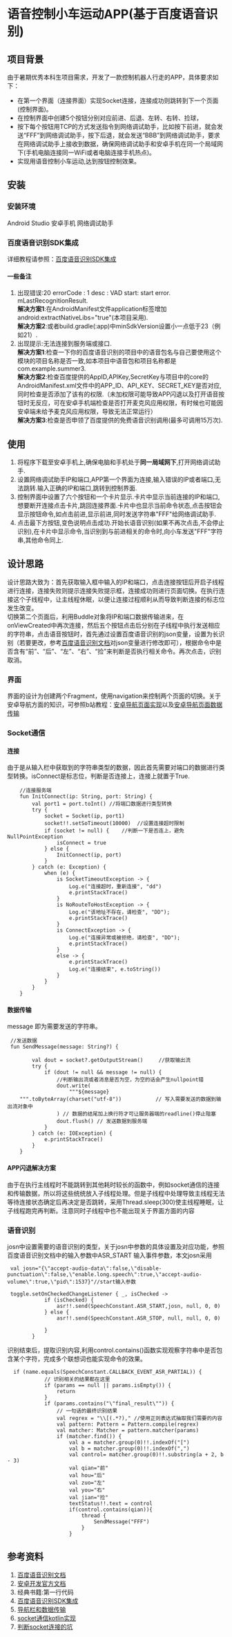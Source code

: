 # 语音控制小车运动APP(基于百度语音识别)

## 项目背景

由于暑期优秀本科生项目需求，开发了一款控制机器人行走的APP，具体要求如下：

* 在第一个界面（连接界面）实现Socket连接，连接成功则跳转到下一个页面(控制界面)。
* 在控制界面中创建5个按钮分别对应前进、后退、左转、右转、捡球，
* 按下每个按钮用TCP的方式发送指令到网络调试助手，比如按下前进，就会发送“FFF”到网络调试助手，按下后退，就会发送“BBB”到网络调试助手，要求在网络调试助手上接收到数据，确保网络调试助手和安卓手机在同一个局域网下(手机电脑连接同一WiFi或者电脑连接手机热点)。
* 实现用语音控制小车运动,达到按钮控制效果。

## 安装

### 安装环境

Android Studio
安卓手机
网络调试助手

### 百度语音识别SDK集成

详细教程请参照：[百度语音识别SDK集成](https://blog.csdn.net/qq_38436214/article/details/106636277)

#### 一些备注

1. 出现错误:20 errorCode : 1 desc : VAD start: start error. mLastRecognitionResult.<br>
   **解决方案1**:在AndroidManifest文件application标签增加android:extractNativeLibs="true"(本项目采用).<br>
   **解决方案2**:或者build.gradle(:app)中minSdkVersion设置小一点低于23（例如21）.<br>
2. 出现提示:无法连接到服务端或接口.<br>
   **解决方案1**:检查一下你的百度语音识别的项目中的语音包名与自己要使用这个模块的项目名称是否一致,如本项目中语音包和项目名称都是com.example.summer3.<br>
   **解决方案2**:检查百度提供的AppID,APIKey,SecretKey与项目中的core的AndroidManifest.xml文件中的APP_ID、API_KEY、SECRET_KEY是否对应,同时检查是否添加了该有的权限.（未加权限可能导致APP闪退以及打开语音按钮时无反应，可在安卓手机端检查是否打开麦克风应用权限，有时候也可能因安卓端未给予麦克风应用权限，导致无法正常运行）<br>
   **解决方案3**:检查是否申领了百度提供的免费语音识别调用(最多可调用15万次).<br>

## 使用

1. 将程序下载至安卓手机上,确保电脑和手机处于**同一局域网下**,打开网络调试助手.
2. 设置网络调试助手IP和端口,APP第一个界面为连接,输入错误的IP或者端口,无法跳转.输入正确的IP和端口,跳转到控制界面.
3. 控制界面中设置了六个按钮和一个卡片显示.卡片中显示当前连接的IP和端口,想要断开连接点击卡片,跳回连接界面.卡片中也显示当前命令状态,点击按钮会显示按钮命令,如点击前进,显示前进,同时发送字符串"FFF"给网络调试助手.
4. 点击最下方按钮,变色说明点击成功.开始长语音识别(如果不再次点击,不会停止识别),在卡片中显示命令,当识别到与前进相关的命令时,向小车发送"FFF"字符串,其他命令同上.

## 设计思路

设计思路大致为：首先获取输入框中输入的IP和端口，点击连接按钮后开启子线程进行连接，连接失败则提示连接失败提示框，连接成功则进行页面切换。在执行连接这个子线程中，让主线程休眠，以便让连接过程顺利从而导致判断连接的标志位发生改变。<br>
切换第二个页面后，利用Buddle对象将IP和端口数据传输进来，在onViewCreated中再次连接，然后五个按钮点击后分别在子线程中执行发送相应的字符串，点击语音按钮时，首先通过设置百度语音识别的json变量，设置为长识别（若要更改，参考[百度语音识别文档](https://cloud.baidu.com/doc/SPEECH/s/Pkgt4wwdx)对json变量进行修改即可），根据命令中是否含有“前”、“后”、“左”、“右”、“捡”来判断是否执行相关命令。再次点击，识别取消。<br>

### 界面

界面的设计为创建两个Fragment，使用navigation来控制两个页面的切换。关于安卓导航方面的知识，可参照b站教程：[安卓导航页面实现](https://www.bilibili.com/video/BV1Jx41197am?spm_id_from=333.999.0.0)以及[安卓导航页面数据传输](https://www.bilibili.com/video/BV1vx411Z71z?spm_id_from=333.999.0.0)

### Socket通信

#### 连接

由于是从输入栏中获取到的字符串类型的数据，因此首先需要对端口的数据进行类型转换。isConnect是标志位，判断是否连接上，连接上就置于True.

```
    //连接服务端
    fun InitConnect(ip: String, port: String) {
        val port1 = port.toInt() //将端口数据进行类型转换
        try {
            socket = Socket(ip, port1)
            socket!!.setSoTimeout(10000)  //设置连接超时限制
            if (socket != null) {    //判断一下是否连上，避免NullPointException
                isConnect = true
            } else {
                InitConnect(ip, port)
            }
        } catch (e: Exception) {
            when (e) {
                is SocketTimeoutException -> {
                    Log.e("连接超时，重新连接", "dd")
                    e.printStackTrace()
                }
                is NoRouteToHostException -> {
                    Log.e("该地址不存在，请检查", "DD");
                    e.printStackTrace()
                }
                is ConnectException -> {
                    Log.e("连接异常或被拒绝，请检查", "DD");
                    e.printStackTrace()
                }
                else -> {
                    e.printStackTrace()
                    Log.e("连接结束", e.toString())
                }
            }
        }
    }
```

#### 数据传输

message 即为需要发送的字符串。

```
 //发送数据
 fun SendMessage(message: String?) {

        val dout = socket?.getOutputStream()     //获取输出流
        try {
            if (dout != null && message != null) {
                //判断输出流或者消息是否为空，为空的话会产生nullpoint错
                dout.write(
                    """${message}
    """.toByteArray(charset("utf-8"))           // 写入需要发送的数据到输出流对象中
                ) // 数据的结尾加上换行符才可让服务器端的readline()停止阻塞
                dout.flush() // 发送数据到服务端
            }
        } catch (e: IOException) {
            e.printStackTrace()
        }
    }
```

#### APP闪退解决方案

   由于在执行主线程时不能跳转到其他耗时较长的函数中，例如socket通信的连接和传输数据，所以将这些统统放入子线程处理。但是子线程中处理导致主线程无法等待连接状态确定后再决定是否跳转，采用Thread.sleep(300)使主线程睡眠，让子线程跑完再判断。注意同时子线程中也不能出现关于界面方面的内容

### 语音识别

josn中设置需要的语音识别的类型，关于josn中参数的具体设置及对应功能，参照百度语音识别文档中的输入参数中ASR_START 输入事件参数，本文josn采用

```
 val josn="{\"accept-audio-data\":false,\"disable-punctuation\":false,\"enable.long.speech\":true,\"accept-audio-volume\":true,\"pid\":1537}"//start输入参数

```

```
 toggle.setOnCheckedChangeListener { _, isChecked ->
            if (isChecked) {
                asr!!.send(SpeechConstant.ASR_START,josn, null, 0, 0)
            } else {
                asr!!.send(SpeechConstant.ASR_STOP, null, null, 0, 0)

            }
        }
```

识别结束后，提取识别内容,利用control.contains()函数实现观察字符串中是否包含某个字符，完成多个联想词也能实现命令的效果。

```
  if (name.equals(SpeechConstant.CALLBACK_EVENT_ASR_PARTIAL)) {
            // 识别相关的结果都在这里
            if (params == null || params.isEmpty()) {
                return
            }
            if (params.contains("\"final_result\"")) {
                // 一句话的最终识别结果
                val regrex = "\\[(.*?)," //使用正则表达式抽取我们需要的内容
                val pattern: Pattern = Pattern.compile(regrex)
                val matcher: Matcher = pattern.matcher(params)
                if (matcher.find()) {
                    val a = matcher.group(0)!!.indexOf("[")
                    val b = matcher.group(0)!!.indexOf(",")
                    val control= matcher.group(0)!!.substring(a + 2, b - 3)
                    val qian="前"
                    val hou="后"
                    val zuo="左"
                    val you="右"
                    val jian="捡"
                    textStatus!!.text = control
                    if(control.contains(qian)){
                        thread {
                            SendMessage("FFF")
                        }
                    }
```

## 参考资料

1. [百度语音识别文档](https://cloud.baidu.com/doc/SPEECH/s/Pkgt4wwdx)
2. [安卓开发官方文档](https://developer.android.com/guide?hl=zh-cn)
3. 经典书籍:第一行代码
4. [百度语音识别SDK集成](https://blog.csdn.net/qq_38436214/article/details/106636277)
5. [导航栏和数据传输](https://www.bilibili.com/video/BV1vx411Z71z?spm_id_from=333.999.0.0&vd_source=91dcb1a625786af5363d3b65f306049c)
6. [socket通信kotlin实现](https://zhuanlan.zhihu.com/p/357597364)
7. [判断socket连接的坑](https://d0n9x1n.dev/post/43/)
